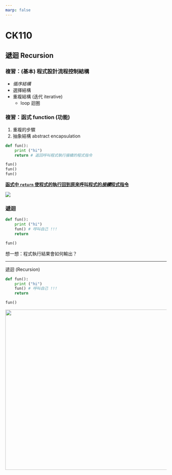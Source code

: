 ```yaml
---
marp: false
---
```


# CK110

## 遞迴 Recursion

### 複習：(基本) 程式設計流程控制結構

* *循序結構*  
* 選擇結構  
* 重複結構 (迭代 iterative)
  * loop 迴圈  

### 複習：函式 function (功能)  

  1. 重複的步驟  
  2. 抽象結構 abstract encapsulation  

<!--# Python-->
```python
def fun():
    print ("hi")
    return # 返回呼叫程式執行接續的程式指令

fun()
fun()
fun()
```

<!--
```C++
// C++
void fun () {
    cout << "hi" << endl;
    return;
}

int main () {
    fun();
    fun();
    fun();
    return 0;
}
```
-->

<span style="text-decoration: underline"><b>函式中 ```return``` 使程式的執行回到原來呼叫程式的*接續*程式指令</b></span>  

![](https://nandemoi.github.io/slides/func.gif)  

### 遞迴

```python
def fun():
    print ("hi")
    fun() # 呼叫自己 !!!
    return

fun()
```
想一想：程式執行結果會如何輸出？

---
遞迴 (Recursion)

```python
def fun():
    print ("hi")
    fun() # 呼叫自己 !!!
    return

fun()
```

<img src="https://nandemoi.github.io/slides/recur.gif" width="800" height="500"/>
